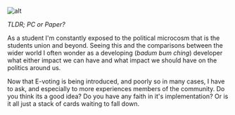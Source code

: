 ![alt](https://erc.europa.eu/sites/default/files/styles/stories_detail_page/public/stories/images/vote_large_0.jpg?itok=wwoztery)

_TLDR; PC or Paper?_

As a student I'm constantly exposed to the political microcosm that is the students union and beyond. Seeing this and the comparisons between the wider world I often wonder as a developing (_badum bum ching_) developer what either impact we can have and what impact we should have on the politics around us.

Now that E-voting is being introduced, and poorly so in many cases, I have to ask, and especially to more experiences members of the community. Do you think its a good idea? Do you have any faith in it's implementation? Or is it all just a stack of cards waiting to fall down.
